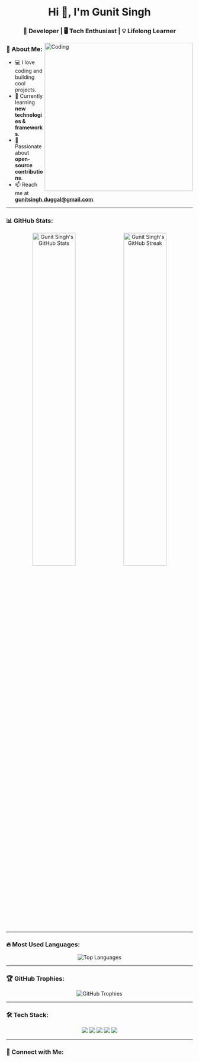 <h1 align="center">Hi 👋, I'm Gunit Singh</h1>
<h3 align="center">🚀 Developer | 🖥️ Tech Enthusiast | 💡 Lifelong Learner</h3>

<img align="right" alt="Coding" width="400" src="https://media.giphy.com/media/qgQUggAC3Pfv687qPC/giphy.gif">

### 🚀 About Me:
- 💻 I love coding and building cool projects.
- 🌱 Currently learning **new technologies & frameworks**.
- 🎯 Passionate about **open-source contributions**.
- 📫 Reach me at **gunitsingh.duggal@gmail.com**.

---

### 📊 GitHub Stats:
<p align="center">
  <img src="https://github-readme-stats.vercel.app/api?username=gunitsingh2006&show_icons=true&theme=radical" alt="Gunit Singh's GitHub Stats" width="48%" />
  <img src="https://github-readme-streak-stats.herokuapp.com/?user=gunitsingh2006&theme=radical" alt="Gunit Singh's GitHub Streak" width="48%" />
</p>

---

### 🔥 Most Used Languages:
<p align="center">
  <img src="https://github-readme-stats.vercel.app/api/top-langs/?username=gunitsingh2006&layout=compact&theme=radical" alt="Top Languages" />
</p>

---

### 🏆 GitHub Trophies:
<p align="center">
  <img src="https://github-profile-trophy.vercel.app/?username=gunitsingh2006&theme=onedark" alt="GitHub Trophies" />
</p>

---

### 🛠️ Tech Stack:
<p align="center">
  <img src="https://img.shields.io/badge/JavaScript-F7DF1E?style=for-the-badge&logo=javascript&logoColor=black" />
  <img src="https://img.shields.io/badge/Python-3776AB?style=for-the-badge&logo=python&logoColor=white" />
  <img src="https://img.shields.io/badge/React-20232A?style=for-the-badge&logo=react&logoColor=61DAFB" />
  <img src="https://img.shields.io/badge/Node.js-43853D?style=for-the-badge&logo=node.js&logoColor=white" />
  <img src="https://img.shields.io/badge/Git-F05032?style=for-the-badge&logo=git&logoColor=white" />
</p>

---

### 💬 Connect with Me:
<p 
